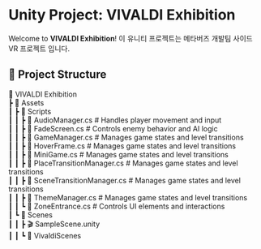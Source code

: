 # Unity Project: VIVALDI Exhibition
Welcome to **VIVALDI Exhibition**! 이 유니티 프로젝트는 메타버즈 개발팀 사이드 VR 프로젝트 입니다.

## 📁 Project Structure
📂 VIVALDI Exhibition   
┣ 📂 Assets  
┃ ┣ 📂 Scripts   
┃ ┃ ┣ 📜 AudioManager.cs # Handles player movement and input    
┃ ┃ ┣ 📜 FadeScreen.cs # Controls enemy behavior and AI logic   
┃ ┃ ┣ 📜 GameManager.cs # Manages game states and level transitions   
┃ ┃ ┣ 📜 HoverFrame.cs # Manages game states and level transitions   
┃ ┃ ┣ 📜 MiniGame.cs # Manages game states and level transitions   
┃ ┃ ┣ 📜 PlaceTransitionManager.cs # Manages game states and level transitions   
┃ ┃ ┣ 📜 SceneTransitionManager.cs # Manages game states and level transitions   
┃ ┃ ┣ 📜 ThemeManager.cs # Manages game states and level transitions   
┃ ┃ ┗ 📜 ZoneEntrance.cs # Controls UI elements and interactions   
┃ ┗ 📂 Scenes   
┃ ┃ ┣ 🎬 SampleScene.unity   
┃ ┃ ┗ 📂 VivaldiScenes
